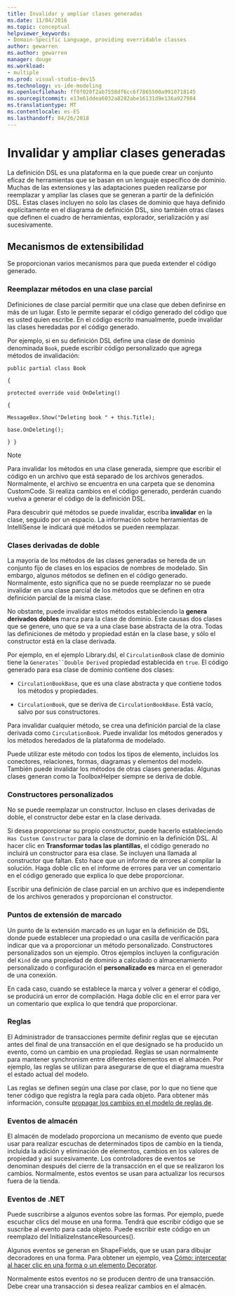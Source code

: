 ```yaml
---
title: Invalidar y ampliar clases generadas
ms.date: 11/04/2016
ms.topic: conceptual
helpviewer_keywords:
- Domain-Specific Language, providing overridable classes
author: gewarren
ms.author: gewarren
manager: douge
ms.workload:
- multiple
ms.prod: visual-studio-dev15
ms.technology: vs-ide-modeling
ms.openlocfilehash: ff0f020f2ab7558df6cc6f7865500a9910718145
ms.sourcegitcommit: e13e61ddea6032a8282abe16131d9e136a927984
ms.translationtype: MT
ms.contentlocale: es-ES
ms.lasthandoff: 04/26/2018
---
```

# <a name="overriding-and-extending-the-generated-classes"></a>Invalidar y ampliar clases generadas
La definición DSL es una plataforma en la que puede crear un conjunto eficaz de herramientas que se basan en un lenguaje específico de dominio. Muchas de las extensiones y las adaptaciones pueden realizarse por reemplazar y ampliar las clases que se generan a partir de la definición DSL. Estas clases incluyen no solo las clases de dominio que haya definido explícitamente en el diagrama de definición DSL, sino también otras clases que definen el cuadro de herramientas, explorador, serialización y así sucesivamente.

## <a name="extensibility-mechanisms"></a>Mecanismos de extensibilidad
 Se proporcionan varios mecanismos para que pueda extender el código generado.

### <a name="overriding-methods-in-a-partial-class"></a>Reemplazar métodos en una clase parcial
 Definiciones de clase parcial permitir que una clase que deben definirse en más de un lugar. Esto le permite separar el código generado del código que es usted quien escribe. En el código escrito manualmente, puede invalidar las clases heredadas por el código generado.

 Por ejemplo, si en su definición DSL define una clase de dominio denominada `Book`, puede escribir código personalizado que agrega métodos de invalidación:

 `public partial class Book`

 `{`

 `protected override void OnDeleting()`

 `{`

 `MessageBox.Show("Deleting book " + this.Title);`

 `base.OnDeleting();`

 `} }`

> [!NOTE]
>  Para invalidar los métodos en una clase generada, siempre que escribir el código en un archivo que está separado de los archivos generados. Normalmente, el archivo se encuentra en una carpeta que se denomina CustomCode. Si realiza cambios en el código generado, perderán cuando vuelva a generar el código de la definición DSL.

 Para descubrir qué métodos se puede invalidar, escriba **invalidar** en la clase, seguido por un espacio. La información sobre herramientas de IntelliSense le indicará qué métodos se pueden reemplazar.

### <a name="double-derived-classes"></a>Clases derivadas de doble
 La mayoría de los métodos de las clases generadas se hereda de un conjunto fijo de clases en los espacios de nombres de modelado. Sin embargo, algunos métodos se definen en el código generado. Normalmente, esto significa que no se puede reemplazar no se puede invalidar en una clase parcial de los métodos que se definen en otra definición parcial de la misma clase.

 No obstante, puede invalidar estos métodos estableciendo la **genera derivados dobles** marca para la clase de dominio. Este causas dos clases que se genere, uno que se va a una clase base abstracta de la otra. Todas las definiciones de método y propiedad están en la clase base, y sólo el constructor está en la clase derivada.

 Por ejemplo, en el ejemplo Library.dsl, el `CirculationBook` clase de dominio tiene la `Generates``Double Derived` propiedad establecida en `true`. El código generado para esa clase de dominio contiene dos clases:

-   `CirculationBookBase`, que es una clase abstracta y que contiene todos los métodos y propiedades.

-   `CirculationBook`, que se deriva de `CirculationBookBase`. Está vacío, salvo por sus constructores.

 Para invalidar cualquier método, se crea una definición parcial de la clase derivada como `CirculationBook`. Puede invalidar los métodos generados y los métodos heredados de la plataforma de modelado.

 Puede utilizar este método con todos los tipos de elemento, incluidos los conectores, relaciones, formas, diagramas y elementos del modelo. También puede invalidar los métodos de otras clases generadas. Algunas clases generan como la ToolboxHelper siempre se deriva de doble.

### <a name="custom-constructors"></a>Constructores personalizados
 No se puede reemplazar un constructor. Incluso en clases derivadas de doble, el constructor debe estar en la clase derivada.

 Si desea proporcionar su propio constructor, puede hacerlo estableciendo `Has Custom Constructor` para la clase de dominio en la definición DSL. Al hacer clic en **Transformar todas las plantillas**, el código generado no incluirá un constructor para esa clase. Se incluyen una llamada al constructor que faltan. Esto hace que un informe de errores al compilar la solución. Haga doble clic en el informe de errores para ver un comentario en el código generado que explica lo que debe proporcionar.

 Escribir una definición de clase parcial en un archivo que es independiente de los archivos generados y proporcionan el constructor.

### <a name="flagged-extension-points"></a>Puntos de extensión de marcado
 Un punto de la extensión marcado es un lugar en la definición de DSL donde puede establecer una propiedad o una casilla de verificación para indicar que va a proporcionar un método personalizado. Constructores personalizados son un ejemplo. Otros ejemplos incluyen la configuración del `Kind` de una propiedad de dominio a calculado o almacenamiento personalizado o configuración el **personalizado es** marca en el generador de una conexión.

 En cada caso, cuando se establece la marca y volver a generar el código, se producirá un error de compilación. Haga doble clic en el error para ver un comentario que explica lo que tendrá que proporcionar.

### <a name="rules"></a>Reglas
 El Administrador de transacciones permite definir reglas que se ejecutan antes del final de una transacción en el que designado se ha producido un evento, como un cambio en una propiedad. Reglas se usan normalmente para mantener synchronism entre diferentes elementos en el almacén. Por ejemplo, las reglas se utilizan para asegurarse de que el diagrama muestra el estado actual del modelo.

 Las reglas se definen según una clase por clase, por lo que no tiene que tener código que registra la regla para cada objeto. Para obtener más información, consulte [propagar los cambios en el modelo de reglas de](../modeling/rules-propagate-changes-within-the-model.md).

### <a name="store-events"></a>Eventos de almacén
 El almacén de modelado proporciona un mecanismo de evento que puede usar para realizar escuchas de determinados tipos de cambio en la tienda, incluida la adición y eliminación de elementos, cambios en los valores de propiedad y así sucesivamente. Los controladores de eventos se denominan después del cierre de la transacción en el que se realizaron los cambios. Normalmente, estos eventos se usan para actualizar los recursos fuera de la tienda.

### <a name="net-events"></a>Eventos de .NET
 Puede suscribirse a algunos eventos sobre las formas. Por ejemplo, puede escuchar clics del mouse en una forma. Tendrá que escribir código que se suscribe al evento para cada objeto. Puede escribir este código en un reemplazo del InitializeInstanceResources().

 Algunos eventos se generan en ShapeFields, que se usan para dibujar decoradores en una forma. Para obtener un ejemplo, vea [Cómo: interceptar al hacer clic en una forma o un elemento Decorator](../modeling/how-to-intercept-a-click-on-a-shape-or-decorator.md).

 Normalmente estos eventos no se producen dentro de una transacción. Debe crear una transacción si desea realizar cambios en el almacén.